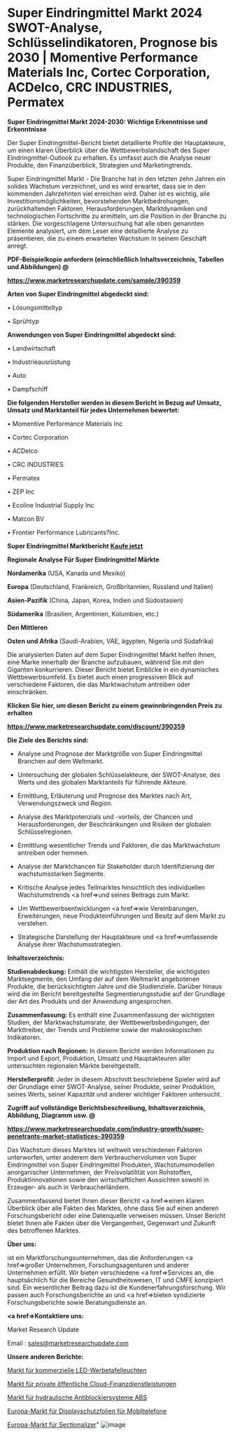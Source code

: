 # Super Eindringmittel Markt 2024 SWOT-Analyse, Schlüsselindikatoren, Prognose bis 2030 | Momentive Performance Materials Inc, Cortec Corporation, ACDelco, CRC INDUSTRIES, Permatex

<strong>Super Eindringmittel Markt 2024-2030: Wichtige Erkenntnisse und Erkenntnisse</strong>

Der Super Eindringmittel-Bericht bietet detaillierte Profile der Hauptakteure, um einen klaren Überblick über die Wettbewerbslandschaft des Super Eindringmittel-Outlook zu erhalten. Es umfasst auch die Analyse neuer Produkte, den Finanzüberblick, Strategien und Marketingtrends.

Super Eindringmittel Markt - Die Branche hat in den letzten zehn Jahren ein solides Wachstum verzeichnet, und es wird erwartet, dass sie in den kommenden Jahrzehnten viel erreichen wird. Daher ist es wichtig, alle Investitionsmöglichkeiten, bevorstehenden Marktbedrohungen, zurückhaltenden Faktoren, Herausforderungen, Marktdynamiken und technologischen Fortschritte zu ermitteln, um die Position in der Branche zu stärken. Die vorgeschlagene Untersuchung hat alle oben genannten Elemente analysiert, um dem Leser eine detaillierte Analyse zu präsentieren, die zu einem erwarteten Wachstum in seinem Geschäft anregt.



<strong><b>PDF-Beispielkopie anfordern (einschließlich Inhaltsverzeichnis, Tabellen und Abbildungen) @ </b></strong>

<strong><a href=https://www.marketresearchupdate.com/sample/390359>

<strong>https://www.marketresearchupdate.com/sample/390359</u></a></strong></strong>



<strong>Arten von Super Eindringmittel abgedeckt sind:</strong>

• Lösungsmitteltyp

• Sprühtyp



<strong>Anwendungen von Super Eindringmittel abgedeckt sind:</strong>

• Landwirtschaft

• Industrieausrüstung

• Auto

• Dampfschiff



<strong>Die folgenden Hersteller werden in diesem Bericht in Bezug auf Umsatz, Umsatz und Marktanteil für jedes Unternehmen bewertet:</strong>

• Momentive Performance Materials Inc

• Cortec Corporation

• ACDelco

• CRC INDUSTRIES

• Permatex

• ZEP Inc

• Ecoline Industrial Supply Inc

• Matcon BV

• Frontier Performance Lubricants?Inc.



<strong>Super Eindringmittel Marktbericht <a href=https://www.marketresearchupdate.com/buynow/390359>Kaufe jetzt</a></strong>



<strong>Regionale Analyse Für Super Eindringmittel Märkte</strong>



<strong>Nordamerika</strong> (USA, Kanada und Mexiko)



<strong>Europa</strong> (Deutschland, Frankreich, Großbritannien, Russland und Italien)



<strong>Asien-Pazifik</strong> (China, Japan, Korea, Indien und Südostasien)



<strong>Südamerika</strong> (Brasilien, Argentinien, Kolumbien, etc.)



<strong>Den Mittleren</strong> 

<strong>Osten und Afrika</strong> (Saudi-Arabien, VAE, ägypten, Nigeria und Südafrika)

Die analysierten Daten auf dem Super Eindringmittel Markt helfen Ihnen, eine Marke innerhalb der Branche aufzubauen, während Sie mit den Giganten konkurrieren. Dieser Bericht bietet Einblicke in ein dynamisches Wettbewerbsumfeld. Es bietet auch einen progressiven Blick auf verschiedene Faktoren, die das Marktwachstum antreiben oder einschränken.



<strong>Klicken Sie hier, um diesen Bericht zu einem gewinnbringenden Preis zu erhalten
</strong>

<strong><a href=https://www.marketresearchupdate.com/discount/390359>https://www.marketresearchupdate.com/discount/390359</b></u></strong></a>



<strong>Die Ziele des Berichts sind:</strong>

- Analyse und Prognose der Marktgröße von Super Eindringmittel Branchen auf dem Weltmarkt.

- Untersuchung der globalen Schlüsselakteure, der SWOT-Analyse, des Werts und des globalen Marktanteils für führende Akteure.

- Ermittlung, Erläuterung und Prognose des Marktes nach Art, Verwendungszweck und Region.

- Analyse des Marktpotenzials und -vorteils, der Chancen und Herausforderungen, der Beschränkungen und Risiken der globalen Schlüsselregionen.

- Ermittlung wesentlicher Trends und Faktoren, die das Marktwachstum antreiben oder hemmen.

- Analyse der Marktchancen für Stakeholder durch Identifizierung der wachstumsstarken Segmente.

- Kritische Analyse jedes Teilmarktes hinsichtlich des individuellen Wachstumstrends <a href=>und</a> seines Beitrags zum Markt.

- Um Wettbewerbsentwicklungen <a href=>wie</a> Vereinbarungen, Erweiterungen, neue Produkteinführungen und Besitz auf dem Markt zu verstehen.

- Strategische Darstellung der Hauptakteure und <a href=>umfas</a>sende Analyse ihrer Wachstumsstrategien.



<strong>Inhaltsverzeichnis:</strong>



<strong>Studienabdeckung:</strong> Enthält die wichtigsten Hersteller, die wichtigsten Marktsegmente, den Umfang der auf dem Weltmarkt angebotenen Produkte, die berücksichtigten Jahre und die Studienziele. Darüber hinaus wird die im Bericht bereitgestellte Segmentierungsstudie auf der Grundlage der Art des Produkts und der Anwendung angesprochen.



<strong>Zusammenfassung:</strong> Es enthält eine Zusammenfassung der wichtigsten Studien, der Marktwachstumsrate, der Wettbewerbsbedingungen, der Markttreiber, der Trends und Probleme sowie der makroskopischen Indikatoren.



<strong>Produktion nach Regionen:</strong> In diesem Bericht werden Informationen zu Import und Export, Produktion, Umsatz und Hauptakteuren aller untersuchten regionalen Märkte bereitgestellt.



<strong>Herstellerprofil:</strong> Jeder in diesem Abschnitt beschriebene Spieler wird auf der Grundlage einer SWOT-Analyse, seiner Produkte, seiner Produktion, seines Werts, seiner Kapazität und anderer wichtiger Faktoren untersucht.



<strong><b>Zugriff auf vollständige Berichtsbeschreibung, Inhaltsverzeichnis, Abbildung, Diagramm usw. @ </b></strong>

<strong><a href=https://www.marketresearchupdate.com/industry-growth/super-penetrants-market-statistices-390359>https://www.marketresearchupdate.com/industry-growth/super-penetrants-market-statistices-390359</a></strong>

Das Wachstum dieses Marktes ist weltweit verschiedenen Faktoren unterworfen, unter anderem dem Verbrauchervolumen von Super Eindringmittel von Super Eindringmittel Produkten, Wachstumsmodellen anorganischer Unternehmen, der Preisvolatilität von Rohstoffen, Produktinnovationen sowie den wirtschaftlichen Aussichten sowohl in Erzeuger- als auch in Verbraucherländern.

Zusammenfassend bietet Ihnen dieser Bericht <a href=>einen</a> klaren Überblick über alle Fakten des Marktes, ohne dass Sie auf einen anderen Forschungsbericht oder eine Datenquelle verweisen müssen. Unser Bericht bietet Ihnen alle Fakten über die Vergangenheit, Gegenwart und Zukunft des betroffenen Marktes.



<strong>Über uns:</strong>

 ist ein Marktforschungsunternehmen, das die Anforderungen <a href=>großer</a> Unternehmen, Forschungsagenturen und anderer Unternehmen erfüllt. Wir bieten verschiedene <a href=>Services</a> an, die hauptsächlich für die Bereiche Gesundheitswesen, IT und CMFE konzipiert sind. Ein wesentlicher Beitrag dazu ist die Kundenerfahrungsforschung. Wir passen auch Forschungsberichte an und <a href=>bieten</a> syndizierte Forschungsberichte sowie Beratungsdienste an.



<strong><a href=>Kontaktiere uns:</a></strong>

Market Research Update

Email : sales@marketresearchupdate.com



<strong>Unsere anderen Berichte:</strong>

<a href=https://www.linkedin.com/pulse/commercial-led-billboard-lights-market-size-growth>Markt für kommerzielle LED-Werbetafelleuchten</a>

<a href=https://www.linkedin.com/pulse/private-public-cloud-financial-services-market-3f>Markt für private öffentliche Cloud-Finanzdienstleistungen</a>

<a href=https://www.linkedin.com/pulse/hydraulic-anti-lock-braking-system-abs-market>Markt für hydraulische Antiblockiersysteme ABS</a>

<a href=https://www.linkedin.com/pulse/europe-cell-phone-screen-protectors-market-2023-continues>Europa-Markt für Displayschutzfolien für Mobiltelefone</a>

<a href=https://www.linkedin.com/pulse/europe-sectionalizer-market-2023-new-study-report>Europa-Markt für Sectionalizer</a>"
![image](https://github.com/Gayatrikarjule/Market-Analysis-361/assets/97346546/4979746d-a1a9-4619-ab7e-b6a493fa606a)

